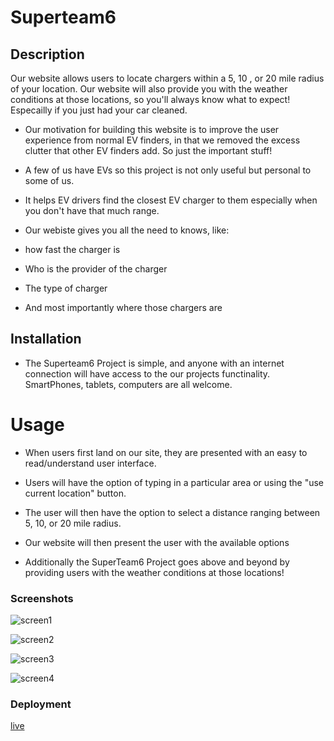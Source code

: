# Superteam6 

## Description

Our website allows users to locate chargers within a 5, 10 , or 20 mile radius of your location. Our website will also provide you with the weather conditions at those locations, so you'll always know what to expect! Especailly if you just had your car cleaned.

- Our motivation for building this website is to improve the user  experience from normal EV finders, in that we removed the excess clutter that other EV finders add. So just the important stuff!

- A few of us have EVs so this project is not only useful but personal to some of us.

- It helps EV drivers find the closest EV charger to them especially when you don't have that much range.

- Our webiste gives you all the need to knows, like: 
- how fast the charger is 
- Who is the provider of the charger 
- The type of charger
- And most importantly where those chargers are

## Installation

- The Superteam6 Project is simple, and anyone with an internet connection will have access to the our projects functinality. SmartPhones, tablets, computers are all welcome.

# Usage 

- When users first land on our site, they are presented with an easy to read/understand user interface.

- Users will have the option of typing in a particular area or using the "use current location" button.

- The user will then have the option to select a distance ranging between 5, 10, or 20 mile radius.

- Our website will then present the user with the available options

- Additionally the SuperTeam6 Project goes above and beyond by providing users with the weather conditions at those locations!

### Screenshots
![screen1](./assets/screenshots/Screenshot%202023-12-18%20at%202.26.10 PM.png)

![screen2](./assets/screenshots/Screenshot%202023-12-18%20at%202.26.36 PM.png)

![screen3](./assets/screenshots/Screenshot%202023-12-18%20at%202.27.12 PM.png)

![screen4](./assets/screenshots/Screenshot%202023-12-18%20at%202.27.22 PM.png)

### Deployment
[live](https://khoiphan-9194.github.io/charge-point/)